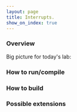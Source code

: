 ```yaml
---
layout: page
title: Interrupts.
show_on_index: true
---
```


### Overview

Big picture for today's lab:

### How to run/compile

### How to build

### Possible extensions
